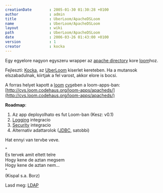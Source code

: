 ```yaml
---
creationDate        : 2005-01-30 01:30:28 +0100 
author              : admin 
title               : UberLoom/ApacheDSLoom 
name                : UberLoom/ApacheDSLoom 
layout              : wiki 
path                : UberLoom/ApacheDSLoom 
date                : 2006-03-26 01:43:00 +0100 
version             : 1 
creator             : kocka 
---
```

Egy egyelore nagyon egyszeru wrapper az [apache directory](../apache%20directory.html) kore [loom](../loom.html)hoz.

Fejleszti: [Kocka](../kocka.html), az [UberLoom](../UberLoom.html) kiserlet kereteben. Ha a mutansok elszabadulnak, kiirtjak a fel varost, akkor elore is bocsi.

A forras helyet kapott a [loom](../loom.html) [cvs](../CVS.html)eben a loom-apps-ban:
[http://cvs.loom.codehaus.org/loom-apps/apacheds/](http://cvs.loom.codehaus.org/loom-apps/apacheds/)

__Roadmap__:

1.   Az app deployolhato es fut Loom-ban (Kesz: v0.1)
1.   [Logging](../Logging.html) integracio
1.   [Security](../security.html) integracio
1.   Alternativ adattarolok ([JDBC](../JDBC.html), satobbi)

Hat ennyi van tervbe veve.


"<br/>
Es tervek amit eltett telre<br/>
Hogy kene de aztan megsem<br/>
Hogy kene de aztan nem...<br/>
"<br/>
(Kispal s.a. Borz)

Lasd meg: [LDAP](../LDAP.html)
